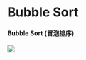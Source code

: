 # Bubble Sort

#### Bubble Sort (冒泡排序)
![](https://lh3.googleusercontent.com/0TMkgJDOC-XQTuKcSHV3jVfbTRNe5-3b6AH6vqypee1FkCoMwDIfTI_OyiQgK6ySr9W3THwmWVurPAuZLTWMLfMlQmOwX7CS6AUSQj3Fmi8D-d57IMtj9IY3nBMjURlziU0gO4fHnzUuyNFA7wPDnWH38UwtDVqdk1o8VGHMwoLeruuSudsr7eMK73jtF1-YcG_Hvd0eRjs4kOH5HPfd2xyY8zfyGIJjKXY4RbU-7Qf-Erv7DXobLHbRmOljpo-MnAI89Pj2SWB6TgfaW_KYPYDp9-jeSEkUjwVg-z-pjq5sixKws0kuMNoBXKzI2XvHQKZCsF5dE4FN5vsdPOmaSaKlQ07I5qIGH3H3roWPw2h4CIDp9HPOrJRd435a7wHx3d0kOYqCX2pncYplhgw4gp2NOJDnedMF3D70B0QFXL30MXtfe8F788sHmnFGG4tXLeVUABsagbEf4DQBUZvb91AUhVYDJyeFAY5EfufINOc8dNd__pKSCeuZtt15vGDeTIzqnGVbLlx_jnRq4QnpLTevh78L2z_9qZ0xBrEbt-BX9j5HlcSXF__WsZkFb8cmznbrrmDKA_nswpchFOqrusOU5tXQggnLBUHr2KAYDckHtz4xvBe0LrO6jYOyMbHkZRZrizVilNeaF8O4vk-MU8MOysagB9MOCoR9JQXu03uBh5D-GzF-cMg3tIshT2Yl2WAVF9j0Kx8iCRqfGLs25OwX=w954-h537-no)

